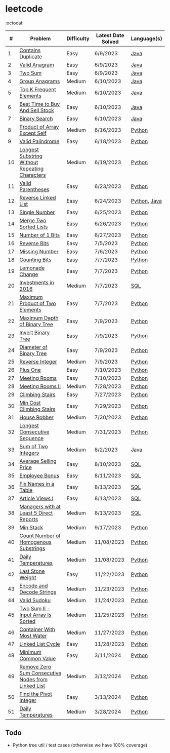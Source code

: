 # leetcode

:octocat:

| #   | Problem                                                                                                                                 | Difficulty | Latest Date Solved | Language(s)                                                                                                                                                                                                                      |
| --- | --------------------------------------------------------------------------------------------------------------------------------------- | ---------- | ------------------ | -------------------------------------------------------------------------------------------------------------------------------------------------------------------------------------------------------------------------------- |
| 1   | [Contains Duplicate](https://leetcode.com/problems/contains-duplicate/)                                                                 | Easy       | 6/9/2023           | [Java](https://github.com/maxdemaio/leetcode/blob/main/java-problems/src/main/java/array/ContainsDuplicate.java)                                                                                                                 |
| 2   | [Valid Anagram](https://leetcode.com/problems/valid-anagram/)                                                                           | Easy       | 6/9/2023           | [Java](https://github.com/maxdemaio/leetcode/blob/main/java-problems/src/main/java/string/ValidAnagram.java)                                                                                                                     |
| 3   | [Two Sum](https://leetcode.com/problems/two-sum/)                                                                                       | Easy       | 6/9/2023           | [Java](https://github.com/maxdemaio/leetcode/blob/main/java-problems/src/main/java/array/TwoSum.java)                                                                                                                            |
| 4   | [Group Anagrams](https://leetcode.com/problems/group-anagrams/)                                                                         | Medium     | 6/10/2023          | [Java](https://github.com/maxdemaio/leetcode/blob/main/java-problems/src/main/java/array/GroupAnagrams.java)                                                                                                                     |
| 5   | [Top K Frequent Elements](https://leetcode.com/problems/top-k-frequent-elements/)                                                       | Medium     | 6/10/2023          | [Java](https://github.com/maxdemaio/leetcode/blob/main/java-problems/src/main/java/array/TopKFrequentElements.java)                                                                                                              |
| 6   | [Best Time to Buy And Sell Stock](https://leetcode.com/problems/best-time-to-buy-and-sell-stock/)                                       | Easy       | 6/10/2023          | [Java](https://github.com/maxdemaio/leetcode/blob/main/java-problems/src/main/java/array/BestTimeToBuyAndSellStock.java)                                                                                                         |
| 7   | [Binary Search](https://leetcode.com/problems/binary-search/)                                                                           | Easy       | 6/10/2023          | [Java](https://github.com/maxdemaio/leetcode/blob/main/java-problems/src/main/java/searchSort/BinarySearch.java)                                                                                                                 |
| 8   | [Product of Array Except Self](https://leetcode.com/problems/product-of-array-except-self/)                                             | Medium     | 6/16/2023          | [Python](https://github.com/maxdemaio/leetcode/blob/main/python_problems/arrays/productnotself.py)                                                                                                                               |
| 9   | [Valid Palindrome](https://leetcode.com/problems/valid-palindrome)                                                                      | Easy       | 6/18/2023          | [Python](https://github.com/maxdemaio/leetcode/blob/main/python_problems/twopointers/validpalindrome.py)                                                                                                                         |
| 10  | [Longest Substring Without Repeating Characters](https://leetcode.com/problems/longest-substring-without-repeating-characters/)         | Medium     | 6/19/2023          | [Python](https://github.com/maxdemaio/leetcode/blob/main/python_problems/slidingwindow/longestsubstringwithoutrepchars.py)                                                                                                       |
| 11  | [Valid Parentheses](https://leetcode.com/problems/valid-parentheses/solutions/)                                                         | Easy       | 6/23/2023          | [Python](https://github.com/maxdemaio/leetcode/blob/main/python_problems/stack/validparen.py)                                                                                                                                    |
| 12  | [Reverse Linked List](https://leetcode.com/problems/reverse-linked-list/)                                                               | Easy       | 6/24/2023          | [Python](https://github.com/maxdemaio/leetcode/blob/main/python_problems/linkedlist/reverselinkedlist.py), [Java](https://github.com/maxdemaio/leetcode/blob/main/java-problems/src/main/java/linkedList/ReverseLinkedList.java) |
| 13  | [Single Number](https://leetcode.com/problems/single-number/)                                                                           | Easy       | 6/25/2023          | [Python](https://github.com/maxdemaio/leetcode/blob/main/python_problems/bitmanipulation/singlenum.py)                                                                                                                           |
| 14  | [Merge Two Sorted Lists](https://leetcode.com/problems/merge-two-sorted-lists/)                                                         | Easy       | 6/26/2023          | [Python](https://github.com/maxdemaio/leetcode/blob/main/python_problems/linkedlist/mergetwosortedlists.py)                                                                                                                      |
| 15  | [Number of 1 Bits](https://leetcode.com/problems/number-of-1-bits/)                                                                     | Easy       | 6/27/2023          | [Python](https://github.com/maxdemaio/leetcode/blob/main/python_problems/bitmanipulation/num1bits.py)                                                                                                                            |
| 16  | [Reverse Bits](https://leetcode.com/problems/reverse-bits/)                                                                             | Easy       | 7/5/2023           | [Python](https://github.com/maxdemaio/leetcode/blob/main/python_problems/bitmanipulation/reversebits.py)                                                                                                                         |
| 17  | [Missing Number](https://leetcode.com/problems/missing-number/)                                                                         | Easy       | 7/6/2023           | [Python](https://github.com/maxdemaio/leetcode/blob/main/python_problems/bitmanipulation/missingnum.py)                                                                                                                          |
| 18  | [Counting Bits](https://leetcode.com/problems/counting-bits/)                                                                           | Easy       | 7/7/2023           | [Python](https://github.com/maxdemaio/leetcode/blob/main/python_problems/bitmanipulation/countingbits.py)                                                                                                                        |
| 19  | [Lemonade Change](https://leetcode.com/problems/lemonade-change/)                                                                       | Easy       | 7/7/2023           | [Python](https://github.com/maxdemaio/leetcode/blob/main/python_problems/arrays/lemonadechange.py)                                                                                                                               |
| 20  | [Investments in 2016](https://leetcode.com/problems/investments-in-2016/)                                                               | Medium     | 7/7/2023           | [SQL](https://github.com/maxdemaio/leetcode/blob/main/sql-problems/investments-in-2016.sql)                                                                                                                                      |
| 21  | [Maximum Product of Two Elements](https://leetcode.com/problems/maximum-product-of-two-elements-in-an-array/)                           | Easy       | 7/7/2023           | [Python](https://github.com/maxdemaio/leetcode/blob/main/python_problems/arrays/maxprod2elements.py)                                                                                                                             |
| 22  | [Maximum Depth of Binary Tree](https://leetcode.com/problems/maximum-depth-of-binary-tree/)                                             | Easy       | 7/9/2023           | [Python](https://github.com/maxdemaio/leetcode/blob/main/python_problems/trees/maxdepthofbinarytree.py)                                                                                                                          |
| 23  | [Invert Binary Tree](https://leetcode.com/problems/invert-binary-tree/)                                                                 | Easy       | 7/9/2023           | [Python](https://github.com/maxdemaio/leetcode/blob/main/python_problems/trees/invertbinarytree.py)                                                                                                                              |
| 24  | [Diameter of Binary Tree](https://leetcode.com/problems/diameter-of-binary-tree/)                                                       | Easy       | 7/9/2023           | [Python](https://github.com/maxdemaio/leetcode/blob/main/python_problems/trees/diameterofbinarytree.py)                                                                                                                          |
| 25  | [Reverse Integer](https://leetcode.com/problems/reverse-integer/)                                                                       | Medium     | 7/9/2023           | [Python](https://github.com/maxdemaio/leetcode/blob/main/python_problems/bitmanipulation/reverseinteger.py)                                                                                                                      |
| 26  | [Plus One](https://leetcode.com/problems/plus-one/)                                                                                     | Easy       | 7/10/2023          | [Python](https://github.com/maxdemaio/leetcode/blob/main/python_problems/math/plusone.py)                                                                                                                                        |
| 27  | [Meeting Rooms](https://leetcode.com/problems/meeting-rooms/)                                                                           | Easy       | 7/10/2023          | [Python](https://github.com/maxdemaio/leetcode/blob/main/python_problems/internals/meetingrooms.py)                                                                                                                              |
| 28  | [Meeting Rooms II ](https://leetcode.com/problems/meeting-rooms-ii/)                                                                    | Medium     | 7/28/2023          | [Python](https://github.com/maxdemaio/leetcode/blob/main/python_problems/internals/meetingrooms2.py)                                                                                                                             |
| 29  | [Climbing Stairs](https://leetcode.com/problems/climbing-stairs/)                                                                       | Easy       | 7/27/2023          | [Python](https://github.com/maxdemaio/leetcode/blob/main/python_problems/dynamicprogramming/stairs.py)                                                                                                                           |
| 30  | [Min Cost Climbing Stairs](https://leetcode.com/problems/min-cost-climbing-stairs/)                                                     | Easy       | 7/29/2023          | [Python](https://github.com/maxdemaio/leetcode/blob/main/python_problems/dynamicprogramming/mincostclimbingstairs.py)                                                                                                            |
| 31  | [House Robber](https://leetcode.com/problems/house-robber/)                                                                             | Medium     | 7/30/2023          | [Python](https://github.com/maxdemaio/leetcode/blob/main/python_problems/dynamicprogramming/houserobber.py)                                                                                                                      |
| 32  | [Longest Consecutive Sequence](https://leetcode.com/problems/longest-consecutive-sequence/)                                             | Medium     | 7/31/2023          | [Python](https://github.com/maxdemaio/leetcode/blob/main/python_problems/arrays/longestconsecutivesequence.py)                                                                                                                   |
| 33  | [Sum of Two Integers](https://leetcode.com/problems/sum-of-two-integers/)                                                               | Medium     | 8/2/2023           | [Java](https://github.com/maxdemaio/leetcode/blob/main/java-problems/src/main/java/bitManipulation/SumOfTwoIntegers.java)                                                                                                        |
| 34  | [Average Selling Price](https://leetcode.com/problems/average-selling-price/)                                                           | Easy       | 8/10/2023          | [SQL](https://github.com/maxdemaio/leetcode/blob/main/sql-problems/average-selling-price.sql)                                                                                                                                    |
| 35  | [Employee Bonus](https://leetcode.com/problems/employee-bonus/)                                                                         | Easy       | 8/11/2023          | [SQL](https://github.com/maxdemaio/leetcode/blob/main/sql-problems/employee-bonus.sql)                                                                                                                                           |
| 36  | [Fix Names in a Table](https://leetcode.com/problems/fix-names-in-a-table/)                                                             | Easy       | 8/13/2023          | [SQL](https://github.com/maxdemaio/leetcode/blob/main/sql-problems/fix-names-in-a-table.sql)                                                                                                                                     |
| 37  | [Article Views I](https://leetcode.com/problems/article-views-i/)                                                                       | Easy       | 8/13/2023          | [SQL](https://github.com/maxdemaio/leetcode/blob/main/sql-problems/article-views-i.sql)                                                                                                                                          |
| 38  | [Managers with at Least 5 Direct Reports](https://leetcode.com/problems/managers-with-at-least-5-direct-reports/)                       | Medium     | 8/13/2023          | [SQL](https://github.com/maxdemaio/leetcode/blob/main/sql-problems/managers-with-at-least-5-direct-reports.sql)                                                                                                                  |
| 39  | [Min Stack](https://leetcode.com/problems/min-stack/)                                                                                   | Medium     | 9/17/2023          | [Python](https://github.com/maxdemaio/leetcode/blob/main/python_problems/stack/minstack.py)                                                                                                                                      |
| 40  | [Count Number of Homogenous Substrings](https://leetcode.com/problems/count-number-of-homogenous-substrings/description/)               | Medium     | 11/08/2023         | [Python](https://github.com/maxdemaio/leetcode/blob/main/python_problems/mmath/count_number_of_homogenous_substrings.py)                                                                                                         |
| 41  | [ Daily Temperatures](https://leetcode.com/problems/daily-temperatures/)                                                                | Medium     | 11/08/2023         | [Python](https://github.com/maxdemaio/leetcode/blob/main/python_problems/stack/dailytemperatures.py)                                                                                                                             |
| 42  | [ Last Stone Weight](https://leetcode.com/problems/last-stone-weight/)                                                                  | Easy       | 11/22/2023         | [Python](https://github.com/maxdemaio/leetcode/blob/main/python_problems/heappqueue/laststoneweight.py)                                                                                                                          |
| 43  | [ Encode and Decode Strings](https://leetcode.com/problems/encode-and-decode-strings/)                                                  | Medium     | 11/23/2023         | [Python](https://github.com/maxdemaio/leetcode/blob/main/python_problems/arrays/encodedecode.py)                                                                                                                                 |
| 44  | [ Valid Sudoku](https://leetcode.com/problems/valid-sudoku)                                                                             | Medium     | 11/24/2023         | [Python](https://github.com/maxdemaio/leetcode/blob/main/python_problems/arrays/validsudoku.py)                                                                                                                                  |
| 45  | [ Two Sum II - Input Array Is Sorted](https://leetcode.com/problems/two-sum-ii-input-array-is-sorted/)                                  | Medium     | 11/25/2023         | [Python](https://github.com/maxdemaio/leetcode/blob/main/python_problems/twopointers/twosumsorted.py)                                                                                                                            |
| 46  | [ Container With Most Water](https://leetcode.com/problems/container-with-most-water/)                                                  | Medium     | 11/27/2023         | [Python](https://github.com/maxdemaio/leetcode/blob/main/python_problems/twopointers/containerofwater.py)                                                                                                                        |
| 47  | [ Linked List Cycle](https://leetcode.com/problems/linked-list-cycle/)                                                                  | Easy       | 11/28/2023         | [Python](https://github.com/maxdemaio/leetcode/blob/main/python_problems/linkedlist/linkedlistcycle.py)                                                                                                                          |
| 48  | [ Minimum Common Value](https://leetcode.com/problems/minimum-common-value)                                                             | Easy       | 3/11/2024          | [Python](https://github.com/maxdemaio/leetcode/blob/main/python_problems/arrays/mincommonvalue.py)                                                                                                                               |
| 49  | [ Remove Zero Sum Consecutive Nodes from Linked List](https://leetcode.com/problems/remove-zero-sum-consecutive-nodes-from-linked-list) | Medium     | 3/12/2024          | [Python](https://github.com/maxdemaio/leetcode/blob/main/python_problems/linkedlist/removezerosumconsecsequences.py)                                                                                                             |
| 50  | [ Find the Pivot Integer](https://leetcode.com/problems/find-the-pivot-integer)                                                         | Easy       | 3/13/2024          | [Python](https://github.com/maxdemaio/leetcode/blob/main/python_problems/arrays/pivotinteger.py)                                                                                                                                 |
| 51  | [ Daily Temperatures](https://leetcode.com/problems/daily-temperatures/)                                                                | Medium     | 3/28/2024          | [Python](https://github.com/maxdemaio/leetcode/blob/main/python_problems/stack/dailytemperatures.py)                                                                                                                             |

## Todo

- Python tree util / test cases (otherwise we have 100% coverage)
